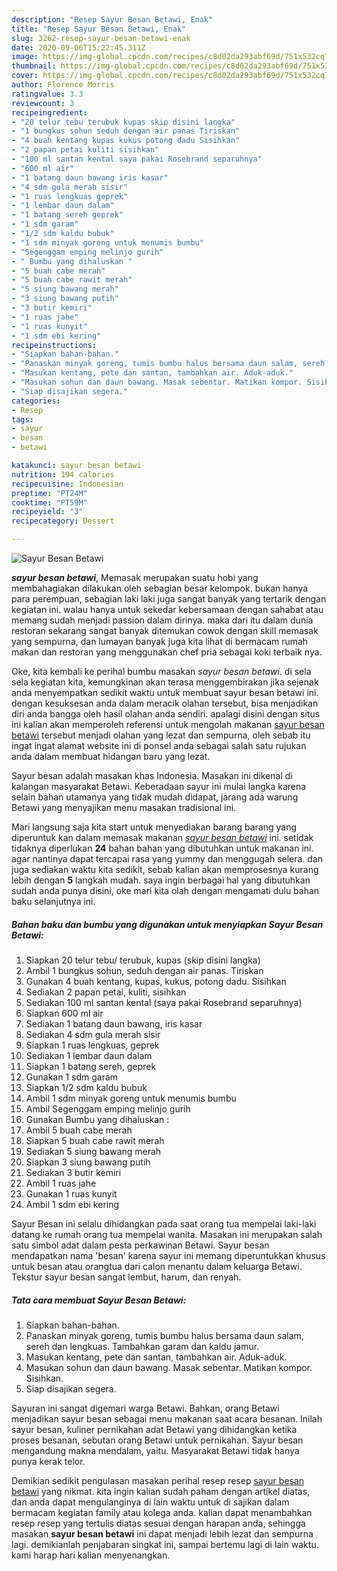```yaml
---
description: "Resep Sayur Besan Betawi, Enak"
title: "Resep Sayur Besan Betawi, Enak"
slug: 3262-resep-sayur-besan-betawi-enak
date: 2020-09-06T15:22:45.311Z
image: https://img-global.cpcdn.com/recipes/c8d02da293abf69d/751x532cq70/sayur-besan-betawi-foto-resep-utama.jpg
thumbnail: https://img-global.cpcdn.com/recipes/c8d02da293abf69d/751x532cq70/sayur-besan-betawi-foto-resep-utama.jpg
cover: https://img-global.cpcdn.com/recipes/c8d02da293abf69d/751x532cq70/sayur-besan-betawi-foto-resep-utama.jpg
author: Florence Morris
ratingvalue: 3.3
reviewcount: 3
recipeingredient:
- "20 telur tebu terubuk kupas skip disini langka"
- "1 bungkus sohun seduh dengan air panas Tiriskan"
- "4 buah kentang kupas kukus potong dadu Sisihkan"
- "2 papan petai kuliti sisihkan"
- "100 ml santan kental saya pakai Rosebrand separuhnya"
- "600 ml air"
- "1 batang daun bawang iris kasar"
- "4 sdm gula merah sisir"
- "1 ruas lengkuas geprek"
- "1 lembar daun dalam"
- "1 batang sereh geprek"
- "1 sdm garam"
- "1/2 sdm kaldu bubuk"
- "1 sdm minyak goreng untuk menumis bumbu"
- "Segenggam emping melinjo gurih"
- " Bumbu yang dihaluskan "
- "5 buah cabe merah"
- "5 buah cabe rawit merah"
- "5 siung bawang merah"
- "3 siung bawang putih"
- "3 butir kemiri"
- "1 ruas jahe"
- "1 ruas kunyit"
- "1 sdm ebi kering"
recipeinstructions:
- "Siapkan bahan-bahan."
- "Panaskan minyak goreng, tumis bumbu halus bersama daun salam, sereh dan lengkuas. Tambahkan garam dan kaldu jamur."
- "Masukan kentang, pete dan santan, tambahkan air. Aduk-aduk."
- "Masukan sohun dan daun bawang. Masak sebentar. Matikan kompor. Sisihkan."
- "Siap disajikan segera."
categories:
- Resep
tags:
- sayur
- besan
- betawi

katakunci: sayur besan betawi 
nutrition: 194 calories
recipecuisine: Indonesian
preptime: "PT24M"
cooktime: "PT59M"
recipeyield: "3"
recipecategory: Dessert

---
```



![Sayur Besan Betawi](https://img-global.cpcdn.com/recipes/c8d02da293abf69d/751x532cq70/sayur-besan-betawi-foto-resep-utama.jpg)

<b><i>sayur besan betawi</i></b>, Memasak merupakan suatu hobi yang membahagiakan dilakukan oleh sebagian besar kelompok. bukan hanya para perempuan, sebagian laki laki juga sangat banyak yang tertarik dengan kegiatan ini. walau hanya untuk sekedar kebersamaan dengan sahabat atau memang sudah menjadi passion dalam dirinya. maka dari itu dalam dunia restoran sekarang sangat banyak ditemukan cowok dengan skill memasak yang sempurna, dan lumayan banyak juga kita lihat di bermacam rumah makan dan restoran yang menggunakan chef pria sebagai koki terbaik nya.

Oke, kita kembali ke perihal bumbu masakan <i>sayur besan betawi</i>. di sela sela kegiatan kita, kemungkinan akan terasa menggembirakan jika sejenak anda menyempatkan sedikit waktu untuk membuat sayur besan betawi ini. dengan kesuksesan anda dalam meracik olahan tersebut, bisa menjadikan diri anda bangga oleh hasil olahan anda sendiri. apalagi disini dengan situs ini kalian akan memperoleh referensi untuk mengolah makanan <u>sayur besan betawi</u> tersebut menjadi olahan yang lezat dan sempurna, oleh sebab itu ingat ingat alamat website ini di ponsel anda sebagai salah satu rujukan anda dalam membuat hidangan baru yang lezat.

Sayur besan adalah masakan khas Indonesia. Masakan ini dikenal di kalangan masyarakat Betawi. Keberadaan sayur ini mulai langka karena selain bahan utamanya yang tidak mudah didapat, jarang ada warung Betawi yang menyajikan menu masakan tradisional ini.


Mari langsung saja kita start untuk menyediakan barang barang yang diperuntuk kan dalam memasak makanan <u><i>sayur besan betawi</i></u> ini. setidak tidaknya diperlukan <b>24</b> bahan bahan yang dibutuhkan untuk makanan ini. agar nantinya dapat tercapai rasa yang yummy dan menggugah selera. dan juga sediakan waktu kita sedikit, sebab kalian akan memprosesnya kurang lebih dengan <b>5</b> langkah mudah. saya ingin berbagai hal yang dibutuhkan sudah anda punya disini, oke mari kita olah dengan mengamati dulu bahan baku selanjutnya ini.

<!--inarticleads1-->

##### Bahan baku dan bumbu yang digunakan untuk menyiapkan Sayur Besan Betawi:

1. Siapkan 20 telur tebu/ terubuk, kupas (skip disini langka)
1. Ambil 1 bungkus sohun, seduh dengan air panas. Tiriskan
1. Gunakan 4 buah kentang, kupas, kukus, potong dadu. Sisihkan
1. Sediakan 2 papan petai, kuliti, sisihkan
1. Sediakan 100 ml santan kental (saya pakai Rosebrand separuhnya)
1. Siapkan 600 ml air
1. Sediakan 1 batang daun bawang, iris kasar
1. Sediakan 4 sdm gula merah sisir
1. Siapkan 1 ruas lengkuas, geprek
1. Sediakan 1 lembar daun dalam
1. Siapkan 1 batang sereh, geprek
1. Gunakan 1 sdm garam
1. Siapkan 1/2 sdm kaldu bubuk
1. Ambil 1 sdm minyak goreng untuk menumis bumbu
1. Ambil Segenggam emping melinjo gurih
1. Gunakan  Bumbu yang dihaluskan :
1. Ambil 5 buah cabe merah
1. Siapkan 5 buah cabe rawit merah
1. Sediakan 5 siung bawang merah
1. Siapkan 3 siung bawang putih
1. Sediakan 3 butir kemiri
1. Ambil 1 ruas jahe
1. Gunakan 1 ruas kunyit
1. Ambil 1 sdm ebi kering


Sayur Besan ini selalu dihidangkan pada saat orang tua mempelai laki-laki datang ke rumah orang tua mempelai wanita. Masakan ini merupakan salah satu simbol adat dalam pesta perkawinan Betawi. Sayur besan mendapatkan nama &#39;besan&#39; karena sayur ini memang diperuntukkan khusus untuk besan atau orangtua dari calon menantu dalam keluarga Betawi. Tekstur sayur besan sangat lembut, harum, dan renyah. 

<!--inarticleads2-->

##### Tata cara membuat Sayur Besan Betawi:

1. Siapkan bahan-bahan.
1. Panaskan minyak goreng, tumis bumbu halus bersama daun salam, sereh dan lengkuas. Tambahkan garam dan kaldu jamur.
1. Masukan kentang, pete dan santan, tambahkan air. Aduk-aduk.
1. Masukan sohun dan daun bawang. Masak sebentar. Matikan kompor. Sisihkan.
1. Siap disajikan segera.


Sayuran ini sangat digemari warga Betawi. Bahkan, orang Betawi menjadikan sayur besan sebagai menu makanan saat acara besanan. Inilah sayur besan, kuliner pernikahan adat Betawi yang dihidangkan ketika proses besanan, sebutan orang Betawi untuk pernikahan. Sayur besan mengandung makna mendalam, yaitu. Masyarakat Betawi tidak hanya punya kerak telor. 

Demikian sedikit pengulasan masakan perihal resep resep <u>sayur besan betawi</u> yang nikmat. kita ingin kalian sudah paham dengan artikel diatas, dan anda dapat mengulanginya di lain waktu untuk di sajikan dalam bermacam kegiatan family atau kolega anda. kalian dapat menambahkan resep resep yang tertulis diatas sesuai dengan harapan anda, sehingga masakan <b>sayur besan betawi</b> ini dapat menjadi lebih lezat dan sempurna lagi. demikianlah penjabaran singkat ini, sampai bertemu lagi di lain waktu. kami harap hari kalian menyenangkan.
